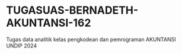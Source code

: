 # TUGASUAS-BERNADETH-AKUNTANSI-162
Tugas data analitik kelas pengkodean dan pemrograman AKUNTANSI UNDIP 2024
